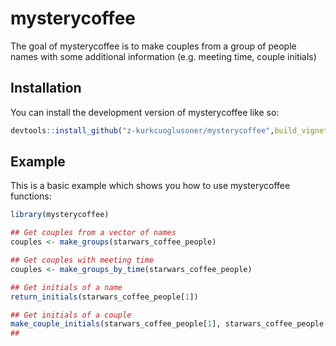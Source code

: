 
# mysterycoffee

<!-- badges: start -->
<!-- badges: end -->

The goal of mysterycoffee is to make couples from a group of people names with some additional information (e.g. meeting time, couple initials)

## Installation

You can install the development version of mysterycoffee like so:

``` r
devtools::install_github("z-kurkcuoglusoner/mysterycoffee",build_vignettes=TRUE)
```

## Example

This is a basic example which shows you how to use mysterycoffee functions:

``` r
library(mysterycoffee)

## Get couples from a vector of names
couples <- make_groups(starwars_coffee_people)

## Get couples with meeting time
couples <- make_groups_by_time(starwars_coffee_people)

## Get initials of a name
return_initials(starwars_coffee_people[1])

## Get initials of a couple
make_couple_initials(starwars_coffee_people[1], starwars_coffee_people[2])
## 
```

